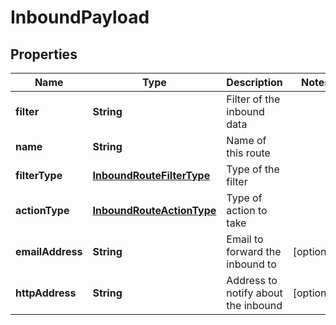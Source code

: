 

# InboundPayload


## Properties

Name | Type | Description | Notes
------------ | ------------- | ------------- | -------------
**filter** | **String** | Filter of the inbound data | 
**name** | **String** | Name of this route | 
**filterType** | [**InboundRouteFilterType**](InboundRouteFilterType.md) | Type of the filter | 
**actionType** | [**InboundRouteActionType**](InboundRouteActionType.md) | Type of action to take | 
**emailAddress** | **String** | Email to forward the inbound to |  [optional]
**httpAddress** | **String** | Address to notify about the inbound |  [optional]



